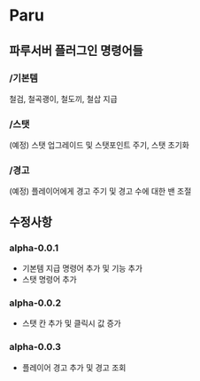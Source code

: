 # Paru
## 파루서버 플러그인 명령어들
### /기본템
철검, 철곡괭이, 철도끼, 철삽 지급
### /스탯
(예정) 스탯 업그레이드 및 스탯포인트 주기, 스탯 초기화
### /경고
(예정) 플레이어에게 경고 주기 및 경고 수에 대한 밴 조절
## 수정사항
### alpha-0.0.1
+ 기본템 지급 명령어 추가 및 기능 추가
+ 스탯 명령어 추가
### alpha-0.0.2
+ 스탯 칸 추가 및 클릭시 값 증가
### alpha-0.0.3
+ 플레이어 경고 추가 및 경고 조회
